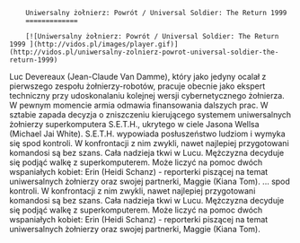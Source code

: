 
        Uniwersalny żołnierz: Powrót / Universal Soldier: The Return 1999 
        =============
        
        [![Uniwersalny żołnierz: Powrót / Universal Soldier: The Return 1999 ](http://vidos.pl/images/player.gif)](http://vidos.pl/uniwersalny-zolnierz-powrot-universal-soldier-the-return-1999)
        
        
 Luc Devereaux (Jean-Claude Van Damme), który jako jedyny ocalał z pierwszego zespołu żołnierzy-robotów, pracuje obecnie jako ekspert techniczny przy udoskonalaniu kolejnej wersji cybernetycznego żołnierza. W pewnym momencie armia odmawia finansowania dalszych prac. W sztabie zapada decyzja o zniszczeniu kierującego systemem uniwersalnych żołnierzy superkomputera S.E.T.H., ukrytego w ciele Jasona Wellsa (Michael Jai White). S.E.T.H. wypowiada posłuszeństwo ludziom i wymyka się spod kontroli. W konfrontacji z nim zwykli, nawet najlepiej przygotowani komandosi są bez szans. Cała nadzieja tkwi w Lucu. Mężczyzna decyduje się podjąć walkę z superkomputerem. Może liczyć na pomoc dwóch wspaniałych kobiet: Erin (Heidi Schanz) - reporterki piszącej na temat uniwersalnych żołnierzy oraz swojej partnerki, Maggie (Kiana Tom).  ... spod kontroli. W konfrontacji z nim zwykli, nawet najlepiej przygotowani komandosi są bez szans. Cała nadzieja tkwi w Lucu. Mężczyzna decyduje się podjąć walkę z superkomputerem. Może liczyć na pomoc dwóch wspaniałych kobiet: Erin (Heidi Schanz) - reporterki piszącej na temat uniwersalnych żołnierzy oraz swojej partnerki, Maggie (Kiana Tom).
    